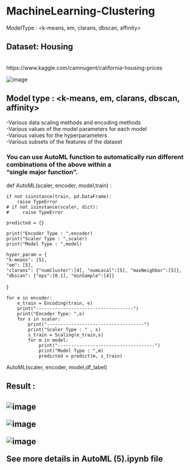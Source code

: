# MachineLearning-Clustering
ModelType : &lt;k-means, em, clarans, dbscan, affinity>

<h2>Dataset:
Housing</h2>
<br/>
https://www.kaggle.com/camnugent/california-housing-prices
<br/>

![image](https://user-images.githubusercontent.com/84762786/195782968-2e288407-a9f8-4b48-8a2e-de4d61ba6aff.png)


<h2>
Model type : &lt;k-means, em, clarans, dbscan, affinity>
</h2>
<p>
-Various data scaling methods and encoding methods
<br/>
-Various values of the model parameters for each model
<br/>
-Various values for the hyperparameters
<br/>
-Various subsets of the features of the dataset
<p>

<h3>
You can use AutoML function to automatically run different combinations of the above within a <br/>
“single major function”.
</h3>

def AutoML(scaler, encoder, model,train) :
    
    if not isinstance(train, pd.DataFrame):
        raise TypeError
    # if not isinstance(scaler, dict):
    #     raise TypeError
    
    predicted = {}

    print("Encoder Type : ",encoder)
    print("Scaler Type : ",scaler)
    print("Model Type : ",model)

    hyper_param = {
    "k-means": [5],
    "em": [5],
    "clarans": {"numCluster":[4], "numLocal":[5], "maxNeighbor":[5]},
    "dbscan": {"eps":[0.1], "minSample":[4]}
}

    for e in encoder:
        e_train = Encoding(train, e)
        print("------------------------------------")
        print("Encoder Type: ",e)
        for s in scaler:
            print("------------------------------------")
            print("Scaler Type : " , s)
            s_train = Scaling(e_train,s)
            for m in model:
                print("------------------------------------")
                print("Model Type : ",m)
                predicted = predict(m, s_train)
                


AutoML(scaler, encoder, model,df_label)   

<h2>
Result :
<h2/>
    
![image](https://user-images.githubusercontent.com/84762786/195783419-b69ddbea-4b69-4ccf-88dd-96115960b78a.png)

![image](https://user-images.githubusercontent.com/84762786/195783450-9bcc84e2-79f0-45a6-8801-14d7eb3c9afa.png)

![image](https://user-images.githubusercontent.com/84762786/195783531-afb56c99-6fc0-4238-a4ae-d07b3236dd6b.png)

See more details in AutoML (5).ipynb file
